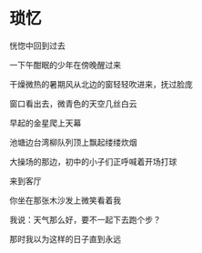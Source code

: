 # 琐忆

恍惚中回到过去

一下午酣眠的少年在傍晚醒过来

干燥微热的暑期风从北边的窗轻轻吹进来，抚过脸庞

窗口看出去，微青色的天空几丝白云

早起的金星爬上天幕

池塘边台湾柳队列顶上飘起缕缕炊烟

大操场的那边，初中的小子们正呼喊着开场打球

来到客厅

你坐在那张木沙发上微笑看着我

我说：天气那么好，要不一起下去跑个步？

那时我以为这样的日子直到永远
